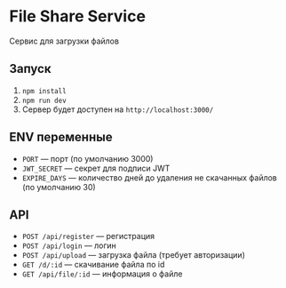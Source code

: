# File Share Service

Сервис для загрузки файлов

## Запуск
1. `npm install`
2. `npm run dev`
3. Сервер будет доступен на `http://localhost:3000/`

## ENV переменные
- `PORT` — порт (по умолчанию 3000)
- `JWT_SECRET` — секрет для подписи JWT
- `EXPIRE_DAYS` — количество дней до удаления не скачанных файлов (по умолчанию 30)

## API
- `POST /api/register` — регистрация
- `POST /api/login` — логин
- `POST /api/upload` — загрузка файла (требует авторизации)
- `GET /d/:id` — скачивание файла по id
- `GET /api/file/:id` — информация о файле

